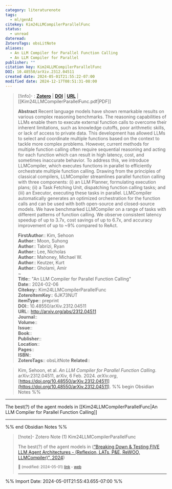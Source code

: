 ```yaml
---
category: literaturenote
tags:
  - ml/genAI
citekey: Kim24LLMCompilerParallelFunc
status:
  - unread
dateread: 
ZoteroTags: obsLitNote
aliases:
  - An LLM Compiler for Parallel Function Calling
  - An LLM Compiler for Parallel
publisher: ""
citation key: Kim24LLMCompilerParallelFunc
DOI: 10.48550/arXiv.2312.04511
created date: 2024-05-01T21:55:22-07:00
modified date: 2024-12-17T08:51:31-08:00
---
```


> [!info]- : [**Zotero**](zotero://select/library/items/6JK73NUT)  | [**DOI**](https://doi.org/10.48550/arXiv.2312.04511)  | [**URL**](http://arxiv.org/abs/2312.04511) | [[Kim24LLMCompilerParallelFunc.pdf|PDF]]
>
> 
> **Abstract**
> Recent language models have shown remarkable results on various complex reasoning benchmarks. The reasoning capabilities of LLMs enable them to execute external function calls to overcome their inherent limitations, such as knowledge cutoffs, poor arithmetic skills, or lack of access to private data. This development has allowed LLMs to select and coordinate multiple functions based on the context to tackle more complex problems. However, current methods for multiple function calling often require sequential reasoning and acting for each function which can result in high latency, cost, and sometimes inaccurate behavior. To address this, we introduce LLMCompiler, which executes functions in parallel to efficiently orchestrate multiple function calling. Drawing from the principles of classical compilers, LLMCompiler streamlines parallel function calling with three components: (i) an LLM Planner, formulating execution plans; (ii) a Task Fetching Unit, dispatching function calling tasks; and (iii) an Executor, executing these tasks in parallel. LLMCompiler automatically generates an optimized orchestration for the function calls and can be used with both open-source and closed-source models. We have benchmarked LLMCompiler on a range of tasks with different patterns of function calling. We observe consistent latency speedup of up to 3.7x, cost savings of up to 6.7x, and accuracy improvement of up to ~9% compared to ReAct.
> 
> 
> **FirstAuthor**:: Kim, Sehoon  
> **Author**:: Moon, Suhong  
> **Author**:: Tabrizi, Ryan  
> **Author**:: Lee, Nicholas  
> **Author**:: Mahoney, Michael W.  
> **Author**:: Keutzer, Kurt  
> **Author**:: Gholami, Amir  
~    
> **Title**:: "An LLM Compiler for Parallel Function Calling"  
> **Date**:: 2024-02-06  
> **Citekey**:: Kim24LLMCompilerParallelFunc  
> **ZoteroItemKey**:: 6JK73NUT  
> **itemType**:: preprint  
> **DOI**:: 10.48550/arXiv.2312.04511  
> **URL**:: http://arxiv.org/abs/2312.04511  
> **Journal**::   
> **Volume**::   
> **Issue**::   
> **Book**::   
> **Publisher**::   
> **Location**::    
> **Pages**::   
> **ISBN**::   
> **ZoteroTags**:: obsLitNote
> **Related**:: 

> Kim, Sehoon, et al. _An LLM Compiler for Parallel Function Calling_. arXiv:2312.04511, arXiv, 6 Feb. 2024. _arXiv.org_, [https://doi.org/10.48550/arXiv.2312.04511](https://doi.org/10.48550/arXiv.2312.04511).
%% begin Obsidian Notes %%
___

The best(?) of the agent models in [[Kim24LLMCompilerParallelFunc|An LLM Compiler for Parallel Function Calling]]
___
%% end Obsidian Notes %%

> [!note]- Zotero Note (1)
> Kim24LLMCompilerParallelFunc
> 
> The best(?) of the agent models in ([“Breaking Down & Testing FIVE LLM Agent Architectures - (Reflexion, LATs, P&E, ReWOO, LLMCompiler)”, 2024](zotero://select/library/items/9ARMKWCA))
> 
> <small>📝️ (modified: 2024-05-01) [link](zotero://select/library/items/7X2AUSCU) - [web](http://zotero.org/users/60638/items/7X2AUSCU)</small>
>  
> ---




%% Import Date: 2024-05-01T21:55:43.655-07:00 %%
